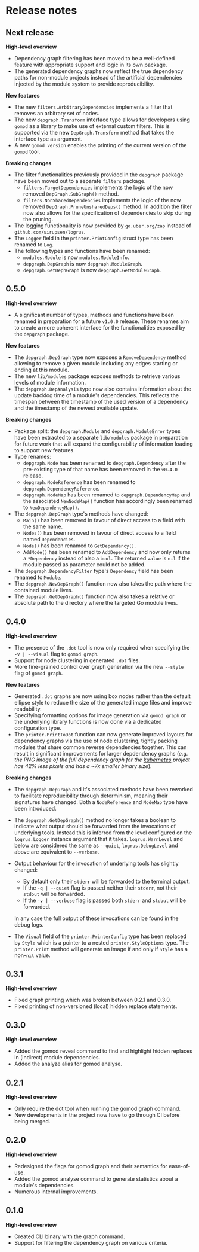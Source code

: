 # Release notes

## Next release

**High-level overview**

- Dependency graph filtering has been moved to be a well-defined feature with appropriate support
  and logic in its own package.
- The generated dependency graphs now reflect the true dependency paths for non-module projects
  instead of the artificial dependencies injected by the module system to provide reproducibility.

**New features**

- The new `filters.ArbitraryDependencies` implements a filter that removes an arbitrary set of
  nodes.
- The new `depgraph.Transform` interface type allows for developers using `gomod` as a library to
  make use of external custom filters. This is supported via the new `DepGraph.Transform` method
  that takes the interface type as argument.
- A new `gomod version` enables the printing of the current version of the `gomod` tool.

**Breaking changes**

- The filter functionalities previously provided in the `depgraph` package have been moved out to a
  separate `filters` package.
  - `filters.TargetDependencies` implements the logic of the now removed `DepGraph.SubGraph()`
    method.
  - `filters.NonSharedDependencies` implements the logic of the now removed
    `DepGraph.PruneUnsharedDeps()` method. In addition the filter now also allows for the
    specification of dependencies to skip during the pruning.
- The logging functionality is now provided by `go.uber.org/zap` instead of
  `github.com/sirupsen/logrus`.
- The `Logger` field in the `printer.PrintConfig` struct type has been renamed to `Log`.
- The following types and functions have been renamed:
  - `modules.Module` is now `modules.ModuleInfo`.
  - `depgraph.DepGraph` is now `depgraph.ModuleGraph`.
  - `depgraph.GetDephGraph` is now `depgraph.GetModuleGraph`.

## 0.5.0

**High-level overview**

- A significant number of types, methods and functions have been renamed in preparation for a
  future `v1.0.0` release. These renames aim to create a more coherent interface for the
  functionalities exposed by the `depgraph` package.

**New features**

- The `depgraph.DepGraph` type now exposes a `RemoveDependency` method allowing to remove a given
  module including any edges starting or ending at this module.
- The new `lib/modules` package exposes methods to retrieve various levels of module information.
- The `depgraph.DepAnalysis` type now also contains information about the update backlog time of
  a module's dependencies. This reflects the timespan between the timestamp of the used version of a
  dependency and the timestamp of the newest available update.

**Breaking changes**

- Package split: the `depgraph.Module` and `depgraph.ModuleError` types have been extracted to a
  separate `lib/modules` package in preparation for future work that will expand the configurability
  of information loading to support new features.
- Type renames:
  - `depgraph.Node` has been renamed to `depgraph.Dependency` after the pre-existing type of that
    name has been removed in the `v0.4.0` release.
  - `depgraph.NodeReference` has been renamed to `depgraph.DependencyReference`.
  - `depgraph.NodeMap` has been renamed to `depgraph.DependencyMap` and the associated
    `NewNodeMap()` function has accordingly been renamed to `NewDependencyMap()`.
- The `depgraph.DepGraph` type's methods have changed:
  - `Main()` has been removed in favour of direct access to a field with the same name.
  - `Nodes()` has been removed in favour of direct access to a field named `Dependencies`.
  - `Node()` has been renamed to `GetDependency()`.
  - `AddNode()` has been renamed to `AddDependency` and now only returns a `*Dependency` instead of
    also a `bool`. The returned `value` is `nil` if the module passed as parameter could not be
    added.
- The `depgraph.DependencyFilter` type's `Dependency` field has been renamed to `Module`.
- The `depgraph.NewDepGraph()` function now also takes the path where the contained module lives.
- The `depgraph.GetDepGraph()` function now also takes a relative or absolute path to the directory
  where the targeted Go module lives.

## 0.4.0

**High-level overview**

- The presence of the `.dot` tool is now only required when specifying the `-V | --visual` flag to
  `gomod graph`.
- Support for node clustering in generated `.dot` files.
- More fine-grained control over graph generation via the new `--style` flag of `gomod graph`.

**New features**

- Generated `.dot` graphs are now using box nodes rather than the default ellipse style to reduce
  the size of the generated image files and improve readability.
- Specifying formatting options for image generation via `gomod graph` or the underlying library
  functions is now done via a dedicated configuration type.
- The `printer.PrintToDot` function can now generate improved layouts for dependency graphs via the
  use of node clustering, tightly packing modules that share common reverse dependencies together.
  This can result in significant improvements for larger depdendency graphs (_e.g. the PNG image of
  the full dependency graph for the [kubernetes](https://github.com/kubernetes/kubernetes) project
  has 42% less pixels and has a ~7x smaller binary size_).

**Breaking changes**

- The `depgraph.DepGraph` and it's associated methods have been reworked to facilitate
  reproducibility through determinism, meaning their signatures have changed. Both a `NodeReference`
  and `NodeMap` type have been introduced.
- The `depgraph.GetDepGraph()` method no longer takes a boolean to indicate what output should be
  forwarded from the invocations of underlying tools. Instead this is inferred from the level
  configured on the `logrus.Logger` instance argument that it takes. `logrus.WarnLevel` and below
  are considered the same as `--quiet`, `logrus.DebugLevel` and above are equivalent to `--verbose`.
- Output behaviour for the invocation of underlying tools has slightly changed:
  - By default only their `stderr` will be forwarded to the terminal output.
  - If the `-q | --quiet` flag is passed neither their `stderr`, not their `stdout` will be
    forwarded.
  - If the `-v | --verbose` flag is passed both `stderr` and `stdout` will be forwarded.

  In any case the full output of these invocations can be found in the debug logs.
- The `Visual` field of the `printer.PrinterConfig` type has been replaced by `Style` which is a
  pointer to a nested `printer.StyleOptions` type. The `printer.Print` method will generate an
  image if and only if `Style` has a non-`nil` value.

## 0.3.1

**High-level overview**

- Fixed graph printing which was broken between 0.2.1 and 0.3.0.
- Fixed printing of non-versioned (local) hidden replace statements.

## 0.3.0

**High-level overview**

- Added the gomod reveal command to find and highlight hidden replaces in (indirect) module dependencies.
- Added the analyze alias for gomod analyse.

## 0.2.1

**High-level overview**

- Only require the dot tool when running the gomod graph command.
- New developments in the project now have to go through CI before being merged.

## 0.2.0

**High-level overview**

- Redesigned the flags for gomod graph and their semantics for ease-of-use.
- Added the gomod analyse command to generate statistics about a module's dependencies.
- Numerous internal improvements.

## 0.1.0

**High-level overview**

- Created CLI binary with the graph command.
- Support for filtering the dependency graph on various criteria.
